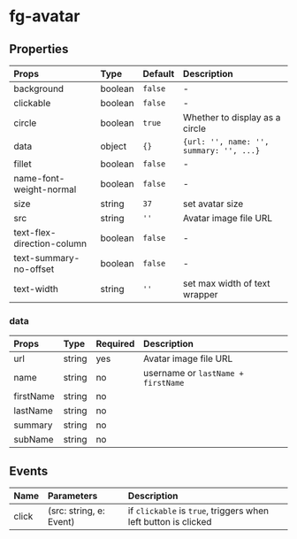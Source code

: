 # fg-avatar

## Properties

|Props|Type|Default|Description|
|:--|:--|:--|:--|
|background|boolean|`false`|-|
|clickable|boolean|`false`|-|
|circle|boolean|`true`|Whether to display as a circle|
|data|object|`{}`|`{url: '', name: '', summary: '', ...}`|
|fillet|boolean|`false`|-|
|name-font-weight-normal|boolean|`false`|-|
|size|string|`37`|set avatar size|
|src|string|`''`|Avatar image file URL|
|text-flex-direction-column|boolean|`false`|-|
|text-summary-no-offset|boolean|`false`|-|
|text-width|string|`''`|set max width of text wrapper|

### data

|Props|Type|Required|Description|
|:--|:--|:--|:--|
|url|string|yes|Avatar image file URL|
|name|string|no|username or `lastName + firstName`|
|firstName|string|no||
|lastName|string|no||
|summary|string|no||
|subName|string|no||

## Events

|Name|Parameters|Description|
|:--|:--|:--|
|click|(src: string, e: Event)|if `clickable`  is `true`, triggers when left button is clicked|
